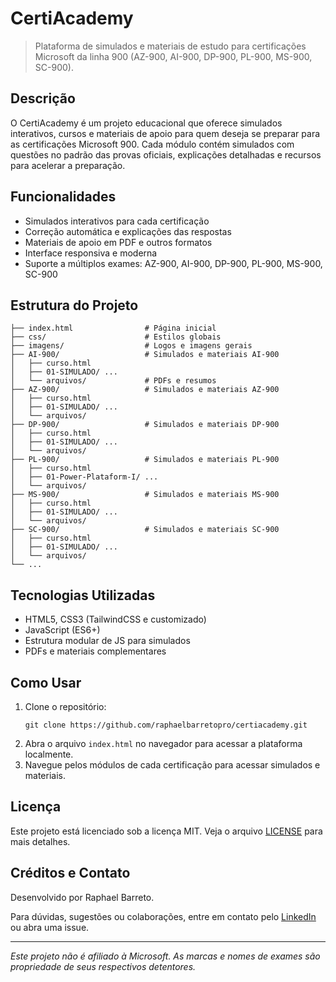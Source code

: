 
# CertiAcademy

> Plataforma de simulados e materiais de estudo para certificações Microsoft da linha 900 (AZ-900, AI-900, DP-900, PL-900, MS-900, SC-900).

## Descrição

O CertiAcademy é um projeto educacional que oferece simulados interativos, cursos e materiais de apoio para quem deseja se preparar para as certificações Microsoft 900. Cada módulo contém simulados com questões no padrão das provas oficiais, explicações detalhadas e recursos para acelerar a preparação.

## Funcionalidades
- Simulados interativos para cada certificação
- Correção automática e explicações das respostas
- Materiais de apoio em PDF e outros formatos
- Interface responsiva e moderna
- Suporte a múltiplos exames: AZ-900, AI-900, DP-900, PL-900, MS-900, SC-900

## Estrutura do Projeto

```
├── index.html                # Página inicial
├── css/                      # Estilos globais
├── imagens/                  # Logos e imagens gerais
├── AI-900/                   # Simulados e materiais AI-900
│   ├── curso.html
│   ├── 01-SIMULADO/ ...
│   └── arquivos/             # PDFs e resumos
├── AZ-900/                   # Simulados e materiais AZ-900
│   ├── curso.html
│   ├── 01-SIMULADO/ ...
│   └── arquivos/
├── DP-900/                   # Simulados e materiais DP-900
│   ├── curso.html
│   ├── 01-SIMULADO/ ...
│   └── arquivos/
├── PL-900/                   # Simulados e materiais PL-900
│   ├── curso.html
│   ├── 01-Power-Plataform-I/ ...
│   └── arquivos/
├── MS-900/                   # Simulados e materiais MS-900
│   ├── curso.html
│   ├── 01-SIMULADO/ ...
│   └── arquivos/
├── SC-900/                   # Simulados e materiais SC-900
│   ├── curso.html
│   ├── 01-SIMULADO/ ...
│   └── arquivos/
└── ...
```

## Tecnologias Utilizadas
- HTML5, CSS3 (TailwindCSS e customizado)
- JavaScript (ES6+)
- Estrutura modular de JS para simulados
- PDFs e materiais complementares

## Como Usar
1. Clone o repositório:
   ```
   git clone https://github.com/raphaelbarretopro/certiacademy.git
   ```
2. Abra o arquivo `index.html` no navegador para acessar a plataforma localmente.
3. Navegue pelos módulos de cada certificação para acessar simulados e materiais.

## Licença

Este projeto está licenciado sob a licença MIT. Veja o arquivo [LICENSE](LICENSE) para mais detalhes.

## Créditos e Contato

Desenvolvido por Raphael Barreto.

Para dúvidas, sugestões ou colaborações, entre em contato pelo [LinkedIn](https://www.linkedin.com/in/raphaelbarretopro/) ou abra uma issue.

---
*Este projeto não é afiliado à Microsoft. As marcas e nomes de exames são propriedade de seus respectivos detentores.*
